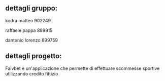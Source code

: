 ## dettagli gruppo:

kodra matteo 902249

raffaele pappa 899915

dantonio lorenzo 899759

## dettagli progetto:

Faivbet è un'applicazione che permette di effettuare scommesse sportive utilizzando credito fittizio
